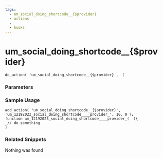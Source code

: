 ```yaml
---
tags: 
  - um_social_doing_shortcode__{$provider}
  - actions
  - 
  - hooks
---
```

# um\_social\_doing\_shortcode\_\_{$provider}

``` php:no-line-numbers
do_action( 'um_social_doing_shortcode__{$provider}',  )
```
<div class='hook-sep'></div>

### Parameters

<div class='hook-sep'></div>



### Sample Usage

``` php:no-line-numbers
add_action( 'um_social_doing_shortcode__{$provider}', 'um_12192023_social_doing_shortcode____provider_', 10, 0 );
function um_12192023_social_doing_shortcode____provider_(  ){
 // do something
}
```
<div class='hook-sep'></div>



### Related Snippets

Nothing was found

